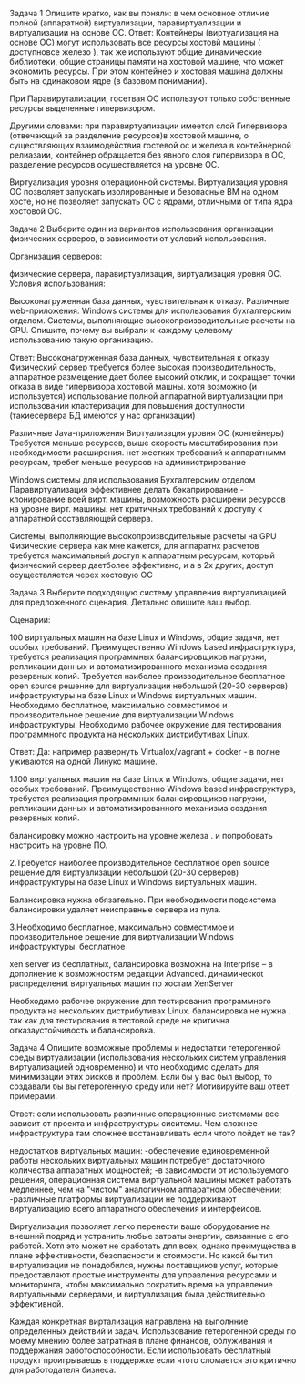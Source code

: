 Задача 1
Опишите кратко, как вы поняли: в чем основное отличие полной (аппаратной) виртуализации, паравиртуализации и виртуализации на основе ОС.
Ответ:
Контейнеры (виртуализация на основе ОС) могут использовать все ресурсы хостовй машины ( доступновсе железо ),
так же используют общие динамические библиотеки, общие страницы  памяти на хостовой машине, что может экономить ресурсы.
При этом контейнер и хостовая машина должны быть на одинаковом ядре (в базовом понимании).

При Паравирутализации, госетвая ОС используют только собственные ресурсы выделенные гипервизором.

Другими словами: при паравиртуализации имеется слой Гипервизора (отвечающий за разделение ресурсов)в хостовой машине, о
существляющих взаимодействия гостевой ос и железа
в контейнерной релиазаии, контейнер обращается  без явного слоя гипервизора в ОС, разделение ресурсов осуществляется на уровне ОС.  

Виртуализация уровня операционной системы.
Виртуализация уровня ОС позволяет запускать изолированные и безопасные ВМ на одном хосте, но не позволяет запускать ОС с ядрами, отличными от типа ядра хостовой ОС.

Задача 2
Выберите один из вариантов использования организации физических серверов, в зависимости от условий использования.

Организация серверов:

физические сервера,
паравиртуализация,
виртуализация уровня ОС.
Условия использования:

Высоконагруженная база данных, чувствительная к отказу.
Различные web-приложения.
Windows системы для использования бухгалтерским отделом.
Системы, выполняющие высокопроизводительные расчеты на GPU.
Опишите, почему вы выбрали к каждому целевому использованию такую организацию.

Ответ:
Высоконагруженная база данных, чувствительная к отказу
    Физический сервер 
        требуется более высокая производительность, аппаратное размещение дает более высокий отклик, 
        и сокращает точки отказа в виде гипервизора хостовой машны.
        хотя возможно (и используется) использование полной  аппаратной виртуализации при использовании 
        кластеризации для повышения доступности (такиесервера БД имеются у нас организации)
         
Различные Java-приложения
    Виртуализация уровня ОС (контейнеры)
        Требуется меньше ресурсов, выше скорость масштабирования при необходимости расширения. 
        нет жестких требований к аппаратнымм ресурсам, требет меньше ресурсов на администрирование

Windows системы для использования Бухгалтерским отделом
    Паравиртуализация 
        эффективнее делать бэкаприрование -  клонирование всей вирт. машины, 
        возможность расширени ресурсов на уровне вирт. машины. 
        нет критичных требований к доступу к аппаратной составляющей сервера.
        
Системы, выполняющие высокопроизводительные расчеты на GPU
    Физические сервера 
        как мне кажется, для аппаратнх расчетов требуется максимальный доступ к аппаратным ресурсам,
        который физический сервер даетболее эффективно, и а в 2х других, доступ осуществляется черех хостовую ОС 

Задача 3
Выберите подходящую систему управления виртуализацией для предложенного сценария. Детально опишите ваш выбор.

Сценарии:

100 виртуальных машин на базе Linux и Windows, общие задачи, нет особых требований. Преимущественно Windows based инфраструктура, требуется реализация программных балансировщиков нагрузки, репликации данных и автоматизированного механизма создания резервных копий.
Требуется наиболее производительное бесплатное open source решение для виртуализации небольшой (20-30 серверов) инфраструктуры на базе Linux и Windows виртуальных машин.
Необходимо бесплатное, максимально совместимое и производительное решение для виртуализации Windows инфраструктуры.
Необходимо рабочее окружение для тестирования программного продукта на нескольких дистрибутивах Linux.

Ответ:
    Да:
    например  развернуть Virtualox/vagrant + docker - в полне уживаются на одной Линукс машине.
    
    
1.100 виртуальных машин на базе Linux и Windows, общие задачи, нет особых требований. Преимущественно Windows based инфраструктура, требуется реализация программных балансировщиков нагрузки, репликации данных и автоматизированного механизма создания резервных копий.

балансировку можно настроить на уровне железа . и попробовать настроить на уровне ПО.

2.Требуется наиболее производительное бесплатное open source решение для виртуализации небольшой (20-30 серверов) инфраструктуры на базе Linux и Windows виртуальных машин.

Балансировка нужна обязательно. При необходимости подсистема балансировки удаляет неисправные сервера из пула.

3.Необходимо бесплатное, максимально совместимое и производительное решение для виртуализации Windows инфраструктуры.
бесплатное 

xen server из бесплатных, балансировка возможна на Interprise – в дополнение к возможностям редакции Advanced. динамическоt распределениt виртуальных машин по
хостам XenServer

Необходимо рабочее окружение для тестирования программного продукта на нескольких дистрибутивах Linux.
балансировка не нужна . так как для тестирования в тестовой среде не критична отказаустойчивость и балансировка.


 
Задача 4
Опишите возможные проблемы и недостатки гетерогенной среды виртуализации (использования нескольких систем управления виртуализацией одновременно) и что необходимо сделать для минимизации этих рисков и проблем. Если бы у вас был выбор, то создавали бы вы гетерогенную среду или нет? Мотивируйте ваш ответ примерами.

Ответ:
если использовать различные операционные системамы все зависит от проекта и инфраструктуры сиситемы. Чем сложнее инфраструктура там сложнее востанавливать если чтото пойдет не так?


недостатков виртуальных машин:
-обеспечение единовременной работы нескольких виртуальных машин потребует достаточного количества аппаратных мощностей;
-в зависимости от используемого решения, операционная система виртуальной машины может работать медленнее, чем на "чистом" аналогичном аппаратном обеспечении;
-различные платформы виртуализации не поддерживают виртуализацию всего аппаратного обеспечения и интерфейсов.

Виртуализация позволяет легко перенести ваше оборудование на внешний подряд и устранить любые затраты энергии, связанные с его работой. Хотя это может не сработать для всех, однако преимущества в плане эффективности, безопасности и стоимости. Но какой бы тип виртуализации не понадобился, нужны поставщиков услуг, которые предоставляют простые инструменты для управления ресурсами и мониторинга, чтобы максимально сократить время на управление виртуальными серверами, и виртуализация была действительно эффективной.

Каждая конкретная виртализация направлена на выполнние определенных действий и задач. Использование гетерогенной среды по моему мнению более затратная в плане финансов, облуживания и поддержания работоспособности. Если использовать бесплатный продукт проигрываешь в поддержке если чтото сломается это критично для работодателя бизнеса.
